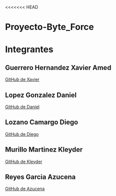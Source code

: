 <<<<<<< HEAD
# Proyecto-Byte_Force
>>>>>>>


# Integrantes 


## Guerrero Hernandez Xavier Amed
[GitHub de Xavier](https://github.com/XavierGuerreroo)

## Lopez Gonzalez Daniel
[GitHub de Daniel](https://github.com/LopezDanielgod)

## Lozano Camargo Diego 
[GitHub de Diego](https://github.com/D1egoXD)

## Murillo Martinez Kleyder 
[GitHub de Kleyder](https://github.com/KleyderMurillo)

## Reyes Garcia Azucena 
[GitHub de Azucena](https://github.com/AzucenaReyesGarcia)
